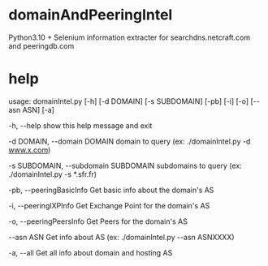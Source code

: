 # domainAndPeeringIntel
Python3.10 + Selenium information extracter for searchdns.netcraft.com and peeringdb.com

# help

usage: domainIntel.py [-h] [-d DOMAIN] [-s SUBDOMAIN] [-pb] [-i] [-o] [--asn ASN] [-a]

  -h, --help            show this help message and exit
  
  -d DOMAIN, --domain DOMAIN  domain to query (ex: ./domainIntel.py -d www.x.com)
  
  -s SUBDOMAIN, --subdomain SUBDOMAIN  subdomains to query (ex: ./domainIntel.py -s *.sfr.fr)
  
  -pb, --peeringBasicInfo  Get basic info about the domain's AS
  
  -i, --peeringIXPInfo  Get Exchange Point for the domain's AS
  
  -o, --peeringPeersInfo  Get Peers for the domain's AS
  
  --asn ASN             Get info about AS (ex: ./domainIntel.py --asn ASNXXXX)
  
  -a, --all             Get all info about domain and hosting AS
  

